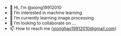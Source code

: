 - 👋 Hi, I’m @xiong19912010
- 👀 I’m interested in machine learning 
- 🌱 I’m currently learning image processing
- 💞️ I’m looking to collaborate on ...
- 📫 How to reach me (xionghao19912010@gmail.com)

<!---
xiong19912010/xiong19912010 is a ✨ special ✨ repository because its `README.md` (this file) appears on your GitHub profile.
You can click the Preview link to take a look at your changes.
--->
